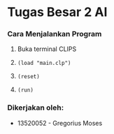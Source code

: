 # Tugas Besar 2 AI

### Cara Menjalankan Program

1. Buka terminal CLIPS
 
2. `(load "main.clp")`

3. `(reset)`

4. `(run)`

### Dikerjakan oleh: 

- 13520052 - Gregorius Moses